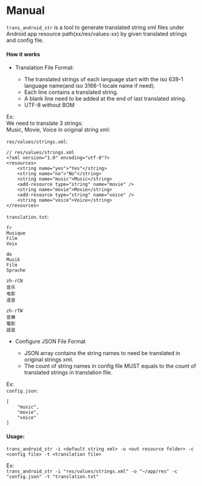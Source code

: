# Manual

`trans_android_str` is a tool to generate translated string xml files under Android app resource path(xx/res/values-xx) by given translated strings and config file.

#### How it works

* Translation File Format:

    * The translated strings of each language start with the iso 639-1 language name(and iso 3166-1 locale name if need).
    * Each line contains a translated string.
    * A blank line need to be added at the end of last translated string.
    * UTF-8 without BOM

Ex:  
We need to translate 3 strings:  
Music, Movie, Voice
in original string xml:

`res/values/strings.xml`:

    // res/values/strings.xml
    <?xml version="1.0" encoding="utf-8"?>
    <resources>
        <string name="yes">"Yes"</string>
        <string name="no">"No"</string>
        <string name="music">Music</string>
        <add-resource type="string" name="movie" />
        <string name="movie">Movie</string>
        <add-resource type="string" name="voice" />
        <string name="voice">Voice</string>
    </resources>

`translation.txt`:

    fr
    Musique
    Film
    Voix

    de
    Musik
    Film
    Sprache

    zh-rCN
    音乐
    电影
    语音

    zh-rTW
    音樂
    電影
    語音         

* Configure JSON File Format  
  
    * JSON array contains the string names to need be translated in original strings xml.
    * The count of string names in config file MUST equals to the count of translated strings in translation file.

Ex:  
`config.json`:  
   
    [
        "music",
        "movie",
        "voice"
    ]    

#### Usage:  
`trans_android_str -i <default string xml> -o <out resource folder> -c <config file> -t <translation file>`

Ex:  
`trans_android_str -i "res/values/strings.xml" -o "~/app/res" -c "config.json" -t "translation.txt"`
